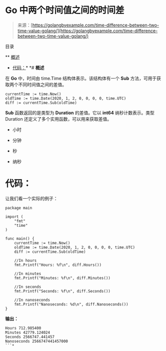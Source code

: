 <!--yml

类别：未分类

日期：2024-10-13 06:08:09

-->

# Go 中两个时间值之间的时间差

> 来源：[https://golangbyexample.com/time-difference-between-two-time-value-golang/](https://golangbyexample.com/time-difference-between-two-time-value-golang/)

目录

**   [概述](#Overview "Overview")

+   [代码：](#Code "Code:")*  *# **概述**

在 **Go** 中，时间由 time.Time 结构体表示。该结构体有一个 **Sub** 方法，可用于获取两个不同时间值之间的差值。

```
currentTime := time.Now()
oldTime := time.Date(2020, 1, 2, 0, 0, 0, 0, time.UTC)
diff := currentTime.Sub(oldTime)
```

**Sub** 函数返回的是类型为 **Duration** 的差值。它以 **int64** 纳秒计数表示。类型 Duration 还定义了多个实用函数，可以用来获取差值。

+   小时

+   分钟

+   秒

+   纳秒

# **代码：**

让我们看一个实际的例子：

```
package main

import (
    "fmt"
    "time"
)

func main() {
    currentTime := time.Now()
    oldTime := time.Date(2020, 1, 2, 0, 0, 0, 0, time.UTC)
    diff := currentTime.Sub(oldTime)

    //In hours
    fmt.Printf("Hours: %f\n", diff.Hours())

    //In minutes
    fmt.Printf("Minutes: %f\n", diff.Minutes())

    //In seconds
    fmt.Printf("Seconds: %f\n", diff.Seconds())

    //In nanoseconds
    fmt.Printf("Nanoseconds: %d\n", diff.Nanoseconds())
}
```

**输出：**

```
Hours 712.985400
Minutes 42779.124024
Seconds 2566747.441457
Nanoseconds 2566747441457000
```*
